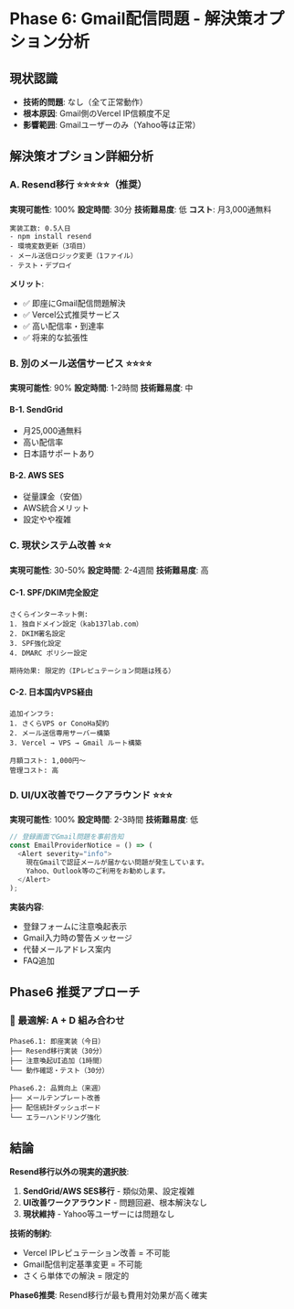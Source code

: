 # Phase 6: Gmail配信問題 - 解決策オプション分析

## 現状認識

- **技術的問題**: なし（全て正常動作）
- **根本原因**: Gmail側のVercel IP信頼度不足
- **影響範囲**: Gmailユーザーのみ（Yahoo等は正常）

## 解決策オプション詳細分析

### A. Resend移行 ⭐⭐⭐⭐⭐（推奨）

**実現可能性**: 100%
**設定時間**: 30分
**技術難易度**: 低
**コスト**: 月3,000通無料

```
実装工数: 0.5人日
- npm install resend
- 環境変数更新（3項目）
- メール送信ロジック変更（1ファイル）
- テスト・デプロイ
```

**メリット**:

- ✅ 即座にGmail配信問題解決
- ✅ Vercel公式推奨サービス
- ✅ 高い配信率・到達率
- ✅ 将来的な拡張性

### B. 別のメール送信サービス ⭐⭐⭐⭐

**実現可能性**: 90%
**設定時間**: 1-2時間
**技術難易度**: 中

#### B-1. SendGrid

- 月25,000通無料
- 高い配信率
- 日本語サポートあり

#### B-2. AWS SES

- 従量課金（安価）
- AWS統合メリット
- 設定やや複雑

### C. 現状システム改善 ⭐⭐

**実現可能性**: 30-50%
**設定時間**: 2-4週間
**技術難易度**: 高

#### C-1. SPF/DKIM完全設定

```
さくらインターネット側:
1. 独自ドメイン設定（kab137lab.com）
2. DKIM署名設定
3. SPF強化設定
4. DMARC ポリシー設定

期待効果: 限定的（IPレピュテーション問題は残る）
```

#### C-2. 日本国内VPS経由

```
追加インフラ:
1. さくらVPS or ConoHa契約
2. メール送信専用サーバー構築
3. Vercel → VPS → Gmail ルート構築

月額コスト: 1,000円～
管理コスト: 高
```

### D. UI/UX改善でワークアラウンド ⭐⭐⭐

**実現可能性**: 100%
**設定時間**: 2-3時間
**技術難易度**: 低

```typescript
// 登録画面でGmail問題を事前告知
const EmailProviderNotice = () => (
  <Alert severity="info">
    現在Gmailで認証メールが届かない問題が発生しています。
    Yahoo、Outlook等のご利用をお勧めします。
  </Alert>
);
```

**実装内容**:

- 登録フォームに注意喚起表示
- Gmail入力時の警告メッセージ
- 代替メールアドレス案内
- FAQ追加

## Phase6 推奨アプローチ

### 🎯 最適解: A + D 組み合わせ

```
Phase6.1: 即座実装（今日）
├── Resend移行実装（30分）
├── 注意喚起UI追加（1時間）
└── 動作確認・テスト（30分）

Phase6.2: 品質向上（来週）
├── メールテンプレート改善
├── 配信統計ダッシュボード
└── エラーハンドリング強化
```

## 結論

**Resend移行以外の現実的選択肢**:

1. **SendGrid/AWS SES移行** - 類似効果、設定複雑
2. **UI改善ワークアラウンド** - 問題回避、根本解決なし
3. **現状維持** - Yahoo等ユーザーには問題なし

**技術的制約**:

- Vercel IPレピュテーション改善 = 不可能
- Gmail配信判定基準変更 = 不可能
- さくら単体での解決 = 限定的

**Phase6推奨**: Resend移行が最も費用対効果が高く確実
